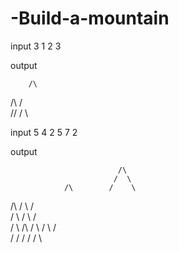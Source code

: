 # -Build-a-mountain

input
3
1 2 3

output

        /\
   /\  /  \
/\/  \/    \

input
5
4 2 5 7 2

output


                            /\
                           /  \
                /\        /    \
   /\          /  \      /      \
  /  \        /    \    /        \
 /    \  /\  /      \  /          \  /\
/      \/  \/        \/            \/  \

